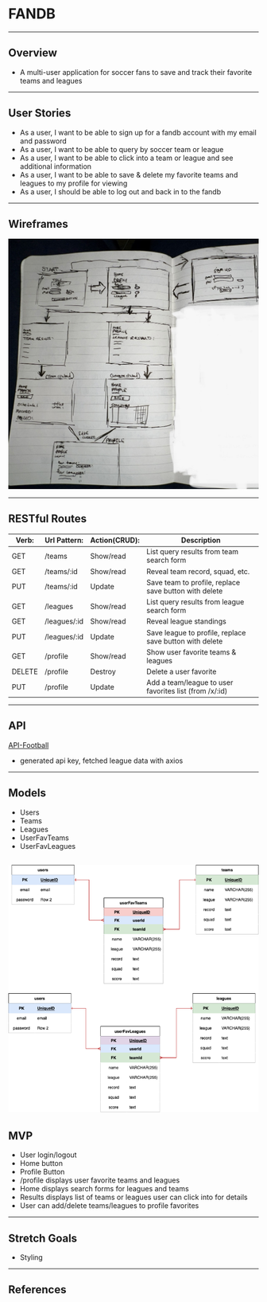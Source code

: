 # FANDB

---
## Overview
- A multi-user application for soccer fans to save and track their favorite teams and leagues

---
## User Stories
- As a user, I want to be able to sign up for a fandb account with my email and password 
- As a user, I want to be able to query by soccer team or league
- As a user, I want to be able to click into a team or league and see additional information
- As a user, I want to be able to save & delete my favorite teams and leagues to my profile for viewing
- As a user, I should be able to log out and back in to the fandb

---
## Wireframes
![wireframes](/readmeimgs/IMG_1927.jpg)

---
## RESTful Routes

| Verb: | Url Pattern: | Action(CRUD): | Description |
| ----- | ------------ | ------------- | -------------------------------------  |
| GET   |   /teams     |  Show/read    | List query results from team search form | 
| GET   |   /teams/:id |  Show/read    | Reveal team record, squad, etc. |
| PUT   |   /teams/:id |  Update       | Save team to profile, replace save button with delete|
| GET   |   /leagues     |  Show/read    | List query results from league search form | 
| GET   |   /leagues/:id |  Show/read    | Reveal league standings |
| PUT   |   /leagues/:id |  Update       | Save league to profile, replace save button with delete|
| GET   |   /profile   |  Show/read    | Show user favorite teams & leagues |
| DELETE|   /profile   |  Destroy      | Delete a user favorite |
| PUT   |   /profile   |  Update       | Add a team/league to user favorites list (from /x/:id) |

---
## API

[API-Football](https://www.api-football.com/documentation-beta)
- generated api key, fetched league data with axios

---
## Models
- Users
- Teams
- Leagues
- UserFavTeams
- UserFavLeagues 

![drawio](readmeimgs/fandb.drawio.png)
---

## MVP
- User login/logout
- Home button
- Profile Button
- /profile displays user favorite teams and leagues
- Home displays search forms for leagues and teams
- Results displays list of teams or leagues user can click into for details 
- User can add/delete teams/leagues to profile favorites
---
## Stretch Goals
- Styling

---
## References

